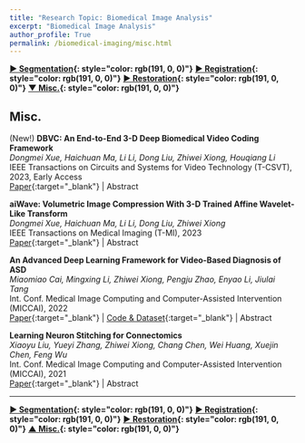 ```yaml
---
title: "Research Topic: Biomedical Image Analysis"
excerpt: "Biomedical Image Analysis"
author_profile: True
permalink: /biomedical-imaging/misc.html
---
```



__[▶ Segmentation](/biomedical-imaging/segmentation){: style="color: rgb(191, 0, 0)"}__ 
__[▶ Registration](/biomedical-imaging/registration){: style="color: rgb(191, 0, 0)"}__ 
__[▶ Restoration](/biomedical-imaging/restoration){: style="color: rgb(191, 0, 0)"}__
__[▼ Misc.](/biomedical-imaging/misc){: style="color: rgb(191, 0, 0)"}__


## Misc.

<span><highlighted>(New!)</highlighted></span> **DBVC: An End-to-End 3-D Deep Biomedical Video Coding Framework** <br>
*Dongmei Xue, Haichuan Ma, Li Li, Dong Liu, Zhiwei Xiong, Houqiang Li* <br>
<span><pub>IEEE Transactions on Circuits and Systems for Video Technology (T-CSVT), 2023, Early Access</pub></span> <br>
[Paper](https://ieeexplore.ieee.org/abstract/document/10210614){:target="_blank"} |
<a onclick='expandABS("xue23csvt")'> Abstract </a>
<div style="display: none;" class=abs id="xue23csvt"><br>
Biomedical videos require tremendous storage space and transmission bandwidth, so efficient coding methods are urgently required. Existing methods can be roughly divided into motion-based methods and wavelet-based methods. Motion-based methods use motion estimation designed for natural videos and independently optimize prediction, transform, and entropy coding modules. Wavelet-based methods treat the more redundant time dimension exactly the same as other spatial dimensions. They are both unable to completely remove the redundant spatial-temporal information in biomedical videos. In this paper, to address these problems, we build an end-to-end framework named DBVC with 3-D motion estimation, MV coding, 3-D motion compensation, and residual coding networks for efficient 3-D biomedical video coding. First, we propose a simple yet efficient 3-D motion estimation network to extract motion information. Specifically, we obtain the region with the most intense motion by a segmentation network and then perform unsupervised motion estimation exclusively on this region. After that, to encode and decode the estimated motion vectors, we apply a 3-D autoencoder-based MV coding network. Moreover, we use a lossless learnable wavelet transform for residual coding, which makes lossless coding possible. To the best of our knowledge, this is the first end-to-end video coding framework that supports both lossy and lossless coding, thus meeting the requirements of 3-D biomedical video coding. Extensive experiments demonstrate that our framework achieves state-of-the-art performance on both 3-D biological videos and 3-D medical videos.
</div>

**aiWave: Volumetric Image Compression With 3-D Trained Affine Wavelet-Like Transform** <br>
*Dongmei Xue, Haichuan Ma, Li Li, Dong Liu, Zhiwei Xiong* <br>
<span><pub>IEEE Transactions on Medical Imaging (T-MI), 2023</pub></span> <br>
[Paper](https://ieeexplore.ieee.org/abstract/document/9913439){:target="_blank"} |
<a onclick='expandABS("xue23")'> Abstract </a>
<div style="display: none;" class=abs id="xue23"><br>
Volumetric image compression has become an urgent task to effectively transmit and store images produced in biological research and clinical practice. At present, the most commonly used volumetric image compression methods are based on wavelet transform, such as JP3D. However, JP3D employs an ideal, separable, global, and fixed wavelet basis to convert input images from pixel domain to frequency domain, which seriously limits its performance. In this paper, we first design a 3-D trained wavelet-like transform to enable signal-dependent and non-separable transform. Then, an affine wavelet basis is introduced to capture the various local correlations in different regions of volumetric images. Furthermore, we embed the proposed wavelet-like transform to an end-to-end compression framework called aiWave to enable an adaptive compression scheme for various datasets. Last but not least, we introduce the weight sharing strategies of the affine wavelet-like transform according to the volumetric data characteristics in the axial direction to reduce the number of parameters. The experimental results show that: 1) when cooperating our trained 3-D affine wavelet-like transform with a simple factorized entropy coding module, aiWave performs better than JP3D and is comparable in terms of encoding and decoding complexities; 2) when adding a context module to remove signal redundancy further, aiWave can achieve a much better performance than HEVC.
</div>



**An Advanced Deep Learning Framework for Video-Based Diagnosis of ASD** <br>
*Miaomiao Cai, Mingxing Li, Zhiwei Xiong, Pengju Zhao, Enyao Li, Jiulai Tang* <br>
<span><pub>Int. Conf. Medical Image Computing and Computer-Assisted Intervention (MICCAI), 2022</pub></span> <br> 
[Paper](https://link.springer.com/chapter/10.1007/978-3-031-16440-8_42){:target="_blank"} |
[Code & Dataset](https://github.com/xiaotaiyangcmm/DASD){:target="_blank"} |
<a onclick='expandABS("cai22")'> Abstract </a>
<div style="display: none;" class=abs id="cai22"><br>
Autism spectrum disorder (ASD) is one of the most common neurodevelopmental disorders, which impairs the communication and interaction ability of patients. Intensive intervention in early ASD can effectively improve symptoms, so the diagnosis of ASD children receives significant attention. However, clinical assessment relies on experienced diagnosticians, which makes the diagnosis of ASD children difficult to popularize, especially in remote areas. In this paper, we propose a simple yet effective pipeline to diagnose ASD children, which comprises a convenient and fast strategy of video acquisition and an advanced deep learning framework. In our framework, firstly, we extract sufficient head-related features from the collected videos by a generic toolbox. Secondly, we propose a head-related characteristic (HRC) attention mechanism to select the most discriminative disease-related features adaptively. Finally, a convolutional neural network is used to diagnose ASD children by exploring the temporal information from the selected features. We also build a video dataset based on our strategy of video acquisition that contains 82 children to verify the effectiveness of the proposed pipeline. Experiments on this dataset show that our deep learning framework achieves a superior performance of ASD children diagnosis. The code and dataset will be available at https://github.com/xiaotaiyangcmm/DASD.

</div>


**Learning Neuron Stitching for Connectomics** <br>
*Xiaoyu Liu, Yueyi Zhang, Zhiwei Xiong, Chang Chen, Wei Huang, Xuejin Chen, Feng Wu* <br>
<span><pub>Int. Conf. Medical Image Computing and Computer-Assisted Intervention (MICCAI), 2021</pub></span> <br> 
[Paper](https://link.springer.com/chapter/10.1007/978-3-030-87237-3_42){:target="_blank"} |
<a onclick='expandABS("liu21")'> Abstract </a>
<div style="display: none;" class=abs id="liu21"><br>
The pipeline of connectomics usually divides the large-scale electron microscopy volumes into multiple 3D blocks and segments them independently. The segmentation results in adjacent blocks demand subtle merging so that corresponding neurons can be correctly stitched. In this paper, we propose the first deep learning based neuron stitching method for connectomics. Specifically, we densely slide a 3D window along the shared face of two adjacent blocks to generate the training and testing input. A classifier based on a 3D convolutional neural network is utilized to identify whether two instance objects from adjacent blocks should be merged. The stitching label is obtained from the in-block segmentation of dedicated blocks. Experimental results on isotropic and anisotropic datasets demonstrate that our stitching method outperforms state-of-the-art methods.
</div>



---


__[▶ Segmentation](/biomedical-imaging/segmentation){: style="color: rgb(191, 0, 0)"}__ 
__[▶ Registration](/biomedical-imaging/registration){: style="color: rgb(191, 0, 0)"}__ 
__[▶ Restoration](/biomedical-imaging/restoration){: style="color: rgb(191, 0, 0)"}__
__[▲ Misc.](/biomedical-imaging/misc){: style="color: rgb(191, 0, 0)"}__
